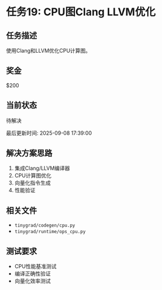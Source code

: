 # 任务19: CPU图Clang LLVM优化

## 任务描述
使用Clang和LLVM优化CPU计算图。

## 奖金
$200

## 当前状态
待解决

最后更新时间: 2025-09-08 17:39:00

## 解决方案思路
1. 集成Clang/LLVM编译器
2. CPU计算图优化
3. 向量化指令生成
4. 性能验证

## 相关文件
- `tinygrad/codegen/cpu.py`
- `tinygrad/runtime/ops_cpu.py`

## 测试要求
- CPU性能基准测试
- 编译正确性验证
- 向量化效率测试
